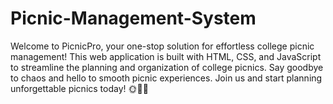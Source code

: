 # Picnic-Management-System
Welcome to PicnicPro, your one-stop solution for effortless college picnic management! This web application is built with HTML, CSS, and JavaScript to streamline the planning and organization of college picnics. Say goodbye to chaos and hello to smooth picnic experiences. Join us and start planning unforgettable picnics today! 🌞🌲🎉
